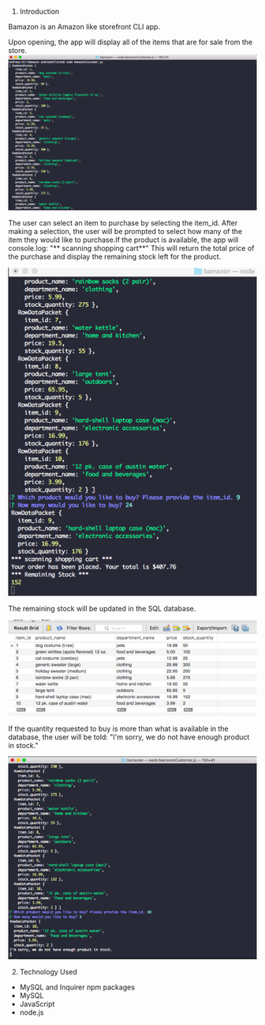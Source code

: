 1.	Introduction

Bamazon is an Amazon like storefront CLI app.

Upon opening, the app will display all of the items that are for sale from the store.
![alt text](1.png)

The user can select an item to purchase by selecting the item_id. After making a selection, the user will be prompted to select how many of the item they would like to purchase.If the product is available, the app will console.log: "** scanning shopping cart**" This will return the total price of the purchase and display the remaining stock left for the product. 

![alt text](2.png)

The remaining stock will be updated in the SQL database. 

![alt text](sql.png)

If the quantity requested to buy is more than what is available in the database, the user will be told: "I'm sorry, we do not have enough product in stock."

![alt text](3.png)


2.	Technology Used
* MySQL and Inquirer npm packages
*	MySQL
*	JavaScript
*	node.js

